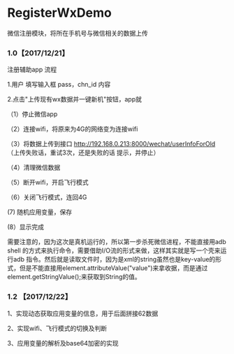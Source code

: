 # RegisterWxDemo
微信注册模块，将所在手机号与微信相关的数据上传


### 1.0【2017/12/21】

注册辅助app 流程

1.用户 填写输入框 pass，chn_id 内容

2.点击"上传现有wx数据并一键新机"按钮，app就

（1）停止微信app

（2）连接wifi，将原来为4G的网络变为连接wifi

（3）将数据上传到接口 http://192.168.0.213:8000/wechat/userInfoForOld （上传失败话，重试3次，还是失败的话 提示，并停止）

（4）清理微信数据

（5）断开wifi，开启飞行模式

（6）关闭飞行模式，连回4G

 (7) 随机应用变量，保存

 (8）显示完成



需要注意的，因为这次是真机运行的，所以第一步杀死微信进程，不能直接用adb shell 的方式来执行命令，需要借助I/O流的形式来做，这样其实就是写一个壳来运行adb 指令。然后就是读取文件时，因为是xml的string虽然也是key-value的形式，但是不能直接用element.attributeValue("value")来拿收据，而是通过 element.getStringValue();来获取到String的值。


### 1.2 【2017/12/22】

1、实现动态获取应用变量的信息，用于后面拼接62数据

2、实现wifi、飞行模式的切换及判断

3、应用变量的解析及base64加密的实现

